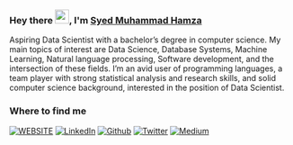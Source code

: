 ### Hey there <img src="https://media.giphy.com/media/hvRJCLFzcasrR4ia7z/giphy.gif" width="25px">, I'm [Syed Muhammad Hamza](https://syedmuhammadhamza.github.io/Hamza_Portfolio/)
<p>Aspiring Data Scientist with a bachelor’s degree in computer science. My main topics of interest are Data Science, Database Systems, Machine Learning, Natural language processing, Software development, and the intersection of these fields. I’m an avid user of programming languages, a team player with strong statistical analysis and research skills, and solid computer science background, interested in the position of Data Scientist.</p>

<h3>Where to find me</h3>
<a href="https://syedmuhammadhamza.github.io/Hamza_Portfolio/" target="_blank"><img alt="WEBSITE" src="https://img.shields.io/badge/website-%2312100E.svg?&style=for-the-badge&logo=website&logoColor=white" /></a>
<a href="https://www.linkedin.com/in/sm-hamza/" target="_blank"><img alt="LinkedIn" src="https://img.shields.io/badge/linkedin-%230077B5.svg?&style=for-the-badge&logo=linkedin&logoColor=white" /></a> <a href="https://github.com/SyedMuhammadHamza" target="_blank"><img alt="Github" src="https://img.shields.io/badge/GitHub-%2312100E.svg?&style=for-the-badge&logo=Github&logoColor=white" /></a> <a href="https://twitter.com/Bitstsunami" target="_blank"><img alt="Twitter" src="https://img.shields.io/badge/twitter-%231DA1F2.svg?&style=for-the-badge&logo=twitter&logoColor=white" /></a> <a href="https://medium.com/@syedmuhammadhamza_23687" target="_blank"><img alt="Medium" src="https://img.shields.io/badge/medium-%2312100E.svg?&style=for-the-badge&logo=medium&logoColor=white" /></a>
